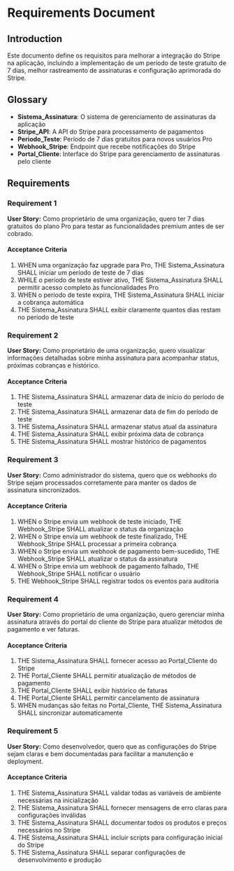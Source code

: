 # Requirements Document

## Introduction

Este documento define os requisitos para melhorar a integração do Stripe na aplicação, incluindo a implementação de um período de teste gratuito de 7 dias, melhor rastreamento de assinaturas e configuração aprimorada do Stripe.

## Glossary

- **Sistema_Assinatura**: O sistema de gerenciamento de assinaturas da aplicação
- **Stripe_API**: A API do Stripe para processamento de pagamentos
- **Periodo_Teste**: Período de 7 dias gratuitos para novos usuários Pro
- **Webhook_Stripe**: Endpoint que recebe notificações do Stripe
- **Portal_Cliente**: Interface do Stripe para gerenciamento de assinaturas pelo cliente

## Requirements

### Requirement 1

**User Story:** Como proprietário de uma organização, quero ter 7 dias gratuitos do plano Pro para testar as funcionalidades premium antes de ser cobrado.

#### Acceptance Criteria

1. WHEN uma organização faz upgrade para Pro, THE Sistema_Assinatura SHALL iniciar um período de teste de 7 dias
2. WHILE o período de teste estiver ativo, THE Sistema_Assinatura SHALL permitir acesso completo às funcionalidades Pro
3. WHEN o período de teste expira, THE Sistema_Assinatura SHALL iniciar a cobrança automática
4. THE Sistema_Assinatura SHALL exibir claramente quantos dias restam no período de teste

### Requirement 2

**User Story:** Como proprietário de uma organização, quero visualizar informações detalhadas sobre minha assinatura para acompanhar status, próximas cobranças e histórico.

#### Acceptance Criteria

1. THE Sistema_Assinatura SHALL armazenar data de início do período de teste
2. THE Sistema_Assinatura SHALL armazenar data de fim do período de teste
3. THE Sistema_Assinatura SHALL armazenar status atual da assinatura
4. THE Sistema_Assinatura SHALL exibir próxima data de cobrança
5. THE Sistema_Assinatura SHALL mostrar histórico de pagamentos

### Requirement 3

**User Story:** Como administrador do sistema, quero que os webhooks do Stripe sejam processados corretamente para manter os dados de assinatura sincronizados.

#### Acceptance Criteria

1. WHEN o Stripe envia um webhook de teste iniciado, THE Webhook_Stripe SHALL atualizar o status da organização
2. WHEN o Stripe envia um webhook de teste finalizado, THE Webhook_Stripe SHALL processar a primeira cobrança
3. WHEN o Stripe envia um webhook de pagamento bem-sucedido, THE Webhook_Stripe SHALL atualizar o status da assinatura
4. WHEN o Stripe envia um webhook de pagamento falhado, THE Webhook_Stripe SHALL notificar o usuário
5. THE Webhook_Stripe SHALL registrar todos os eventos para auditoria

### Requirement 4

**User Story:** Como proprietário de uma organização, quero gerenciar minha assinatura através do portal do cliente do Stripe para atualizar métodos de pagamento e ver faturas.

#### Acceptance Criteria

1. THE Sistema_Assinatura SHALL fornecer acesso ao Portal_Cliente do Stripe
2. THE Portal_Cliente SHALL permitir atualização de métodos de pagamento
3. THE Portal_Cliente SHALL exibir histórico de faturas
4. THE Portal_Cliente SHALL permitir cancelamento de assinatura
5. WHEN mudanças são feitas no Portal_Cliente, THE Sistema_Assinatura SHALL sincronizar automaticamente

### Requirement 5

**User Story:** Como desenvolvedor, quero que as configurações do Stripe sejam claras e bem documentadas para facilitar a manutenção e deployment.

#### Acceptance Criteria

1. THE Sistema_Assinatura SHALL validar todas as variáveis de ambiente necessárias na inicialização
2. THE Sistema_Assinatura SHALL fornecer mensagens de erro claras para configurações inválidas
3. THE Sistema_Assinatura SHALL documentar todos os produtos e preços necessários no Stripe
4. THE Sistema_Assinatura SHALL incluir scripts para configuração inicial do Stripe
5. THE Sistema_Assinatura SHALL separar configurações de desenvolvimento e produção